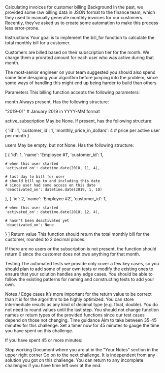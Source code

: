 Calculating invoices for customer billing
Background
In the past, we provided some raw billing data in JSON format to the finance team, which they used to manually generate monthly invoices for our customers. Recently, they’ve asked us to create some automation to make this process less error-prone.

Instructions
Your goal is to implement the bill_for function to calculate the total monthly bill for a customer.

Customers are billed based on their subscription tier for the month. We charge them a prorated amount for each user who was active during that month.

The most-senior engineer on your team suggested you should also spend some time designing your algorithm before jumping into the problem, since some ways of handling this might end up being harder to build than others.

Parameters
This billing function accepts the following parameters:

month
Always present. Has the following structure:

"2019-01"   # January 2019 in YYYY-MM format

active_subscription
May be None. If present, has the following structure:

{
  'id': 1,
  'customer_id': 1,
  'monthly_price_in_dollars': 4  # price per active user per month
}

users
May be empty, but not None. Has the following structure:

[
  {
    'id': 1,
    'name': 'Employee #1',
    'customer_id': 1,

    # when this user started
    'activated_on': datetime.date(2018, 11, 4),

    # last day to bill for user
    # should bill up to and including this date
    # since user had some access on this date
    'deactivated_on': datetime.date(2019, 1, 10)
  },
  {
    'id': 2,
    'name': 'Employee #2',
    'customer_id': 1,

    # when this user started
    'activated_on': datetime.date(2018, 12, 4),

    # hasn't been deactivated yet
    'deactivated_on': None
  }
]
Return value
This function should return the total monthly bill for the customer, rounded to 2 decimal places.

If there are no users or the subscription is not present, the function should return 0 since the customer does not owe anything for that month.

Testing
The automated tests we provide only cover a few key cases, so you should plan to add some of your own tests or modify the existing ones to ensure that your solution handles any edge cases. You should be able to follow the existing patterns for naming and constructing tests to add your own.

Notes / Edge cases
It’s more important for the return value to be correct than it is for the algorithm to be highly optimized.
You can store intermediate results as any kind of decimal type (e.g. float, double). You do not need to round values until the last step.
You should not change function names or return types of the provided functions since our test cases depend on those not changing.
Time guidance
Aim to take between 35-45 minutes for this challenge. Set a timer now for 45 minutes to gauge the time you have spent on this challenge.

If you have spent 45 or more minutes:

Stop working
Document where you are at in the "Your Notes" section in the upper right corner
Go on to the next challenge. It is independent from any solution you got on this challenge.
You can return to any incomplete challenges if you have time left over at the end.
